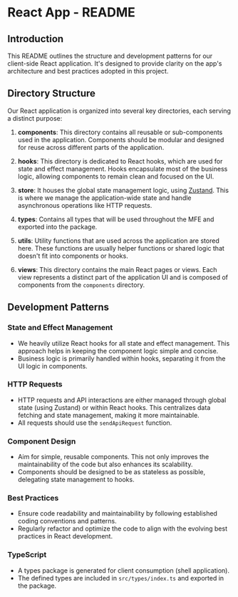# React App - README

## Introduction

This README outlines the structure and development patterns for our client-side React application.
It's designed to provide clarity on the app's architecture and best practices adopted in this
project.

## Directory Structure

Our React application is organized into several key directories, each serving a distinct purpose:

1. **components**: This directory contains all reusable or sub-components used in the application.
   Components should be modular and designed for reuse across different parts of the application.

2. **hooks**: This directory is dedicated to React hooks, which are used for state and effect
   management. Hooks encapsulate most of the business logic, allowing components to remain clean and
   focused on the UI.

3. **store**: It houses the global state management logic, using [Zustand](https://www.npmjs.com/package/zustand). This is where we
   manage the application-wide state and handle asynchronous operations like HTTP requests.

4. **types**: Contains all types that will be used throughout the MFE and exported into the package.

5. **utils**: Utility functions that are used across the application are stored here. These
   functions are usually helper functions or shared logic that doesn't fit into components or hooks.

6. **views**: This directory contains the main React pages or views. Each view represents a distinct
   part of the application UI and is composed of components from the `components` directory.

## Development Patterns

### State and Effect Management

- We heavily utilize React hooks for all state and effect management. This approach helps in keeping
  the component logic simple and concise.
- Business logic is primarily handled within hooks, separating it from the UI logic in components.

### HTTP Requests

- HTTP requests and API interactions are either managed through global state (using Zustand) or within
  React hooks. This centralizes data fetching and state management, making it more maintainable.
- All requests should use the `sendApiRequest` function.

### Component Design

- Aim for simple, reusable components. This not only improves the maintainability of the code but
  also enhances its scalability.
- Components should be designed to be as stateless as possible, delegating state management to
  hooks.

### Best Practices

- Ensure code readability and maintainability by following established coding conventions and
  patterns.
- Regularly refactor and optimize the code to align with the evolving best practices in React
  development.

### TypeScript

- A types package is generated for client consumption (shell application).
- The defined types are included in `src/types/index.ts` and exported in the package.
